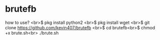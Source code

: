 # brutefb
how to use? &lt;br>$ pkg install python2 &lt;br>$ pkg install wget &lt;br>$ git clone https://github.com/kevin407/brutefb &lt;br>$ cd brutefb&lt;br>$ chmod +x brute.sh&lt;br> ./brute.sh
